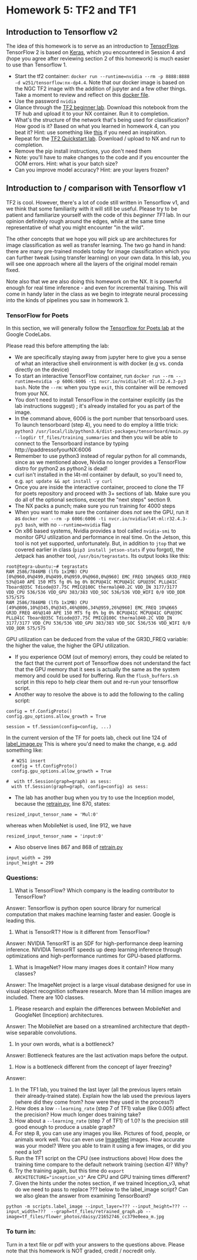 # Homework 5: TF2 and TF1

## Introduction to Tensorflow v2
The idea of this homework is to serve as an introduction to [TensorFlow](https://www.tensorflow.org/).  TensorFlow 2 is based on [Keras](https://keras.io/), which you encountered in Session 4 and (hope you agree after reviewing section 2 of this homework) is much easier to use than Tensorflow 1. 

* Start the tf2 container: `docker run --runtime=nvidia --rm -p 8888:8888 -d w251/tensorflow:nx-dp4.4`. Note that our docker image is based on the NGC TF2 image with the addition of jupyter and a few other things.  Take a moment to review and reflect on this [docker file](https://github.com/MIDS-scaling-up/v2/blob/master/backup/tensorflow/Dockerfile.nx-dp4.4).
* Use the password `nvidia`
* Glance through the [TF2 beginner lab](https://www.tensorflow.org/tutorials/quickstart/beginner). Download this notebook from the TF hub and upload it to your NX container. Run it to completion.
* What's the structure of the network that's being used for classification? How good is it? Based on what you learned in homework 4, can you beat it? Hint: use something like [this](https://github.com/dragen1860/TensorFlow-2.x-Tutorials/tree/master/01-TF2.0-Overview) if you need an inspiration.
* Repeat for the [TF2 Quickstart lab](https://www.tensorflow.org/tutorials/images/transfer_learning_with_hub). Download / upload to NX and run to completion.
* Remove the pip install instructions, yuo don't need them
* Note: you'll have to make changes to the code and if you encounter the OOM errors.  Hint: what is your batch size?
* Can you improve model accuracy? Hint: are your layers frozen?


## Introduction to / comparison with Tensorflow v1
TF2 is cool.  However, there's a lot of code still written in Tensorflow v1, and we think that some familiarity with it will still be useful. 
Please try to be patient and familiarize yourself with the code of this *beginner TF1* lab.  In our opinion definitely rough around the edges,  while at the same time representative of what you might encounter "in the wild".


The other concepts that we hope you will pick up are architectures for image classification as well as transfer learning.  The two go hand in hand: there are many pre-trained models today for image classification which you can further tweak (using transfer learning) on your own data. In this lab, you will see one approach where all the layers of the original model remain fixed.

Note also that we are also doing this homework on the NX. It is powerful enough for real time inference - and even for incremental training.  This will come in handy later in the class as we begin to integrate neural processing into the kinds of pipelines you saw in homework 3.



### TensorFlow for Poets
In this section, we will generally follow the [Tensorflow for Poets lab](https://codelabs.developers.google.com/codelabs/tensorflow-for-poets/#0) at the Google CodeLabs.

Please read this before attempting the lab:

* We are specifically staying away from jupyter here to give you a sense of what an interactive shell environment is with docker (e.g vs. conda directly on the device)
* To start an interactive TensorFlow container, run `docker run --rm --runtime=nvidia -p 6006:6006 -ti nvcr.io/nvidia/l4t-ml:r32.4.3-py3 bash`. Note the `--rm`:  when you type `exit`, this container will be removed from your NX.
* You  don't need to install TensorFlow in the container explicitly (as the lab instructions suggest) ; it's already installed for you as part of the image.
* In the command above, 6006 is the port number that tensorboard uses.  To launch tensorboard (step 4), you need to do employ a little trick: `python3 /usr/local/lib/python3.6/dist-packages/tensorboard/main.py --logdir tf_files/training_summaries` and then you will be able to connect to the Tensorboard instance by typing http://ipaddressofyourNX:6006
* Remember to use python3 instead of regular python for all commands, since as we mentioned above, Nvidia no longer provides a TensorFlow distro for python2 as python2 is dead!
* curl isn't installed in the l4t-ml container by default, so you'll need to, e.g. `apt update && apt install -y curl`
* Once you are inside the interactive container, proceed to clone the TF for poets repository and proceed with 3+ sections of lab. Make sure you do all of the optional sections, except the "next steps" section 9.
* The NX packs a punch; make sure you run training for 4000 steps
* When you want to make sure the container does *not* see the GPU, run it as `docker run --rm -p 6006:6006 -ti nvcr.io/nvidia/l4t-ml:r32.4.3-py3 bash`, with no `--runtime=nvidia` flag
* On x86 based systems, Nvidia provides a tool called `nvidia-smi` to monitor GPU utilization and performance in real time.  On the Jetson, this tool is not yet supported, unfortunately.  But, in addition to `jtop` that we covered earlier in class (`pip3 install jetson-stats` if you forgot), the Jetpack has another tool, `/usr/bin/tegrastats`.  Its output looks like this:
```
root@tegra-ubuntu:~# tegrastats
RAM 2586/7846MB (lfb 1x1MB) CPU [0%@960,0%@499,0%@499,0%@959,0%@960,0%@960] EMC_FREQ 10%@665 GR3D_FREQ 53%@140 APE 150 MTS fg 0% bg 0% BCPU@41C MCPU@41C GPU@39C PLL@41C Tboard@35C Tdiode@37.75C PMIC@100C thermal@40.2C VDD_IN 3177/3177 VDD_CPU 536/536 VDD_GPU 383/383 VDD_SOC 536/536 VDD_WIFI 0/0 VDD_DDR 575/575
RAM 2586/7846MB (lfb 1x1MB) CPU [49%@806,10%@345,0%@345,46%@806,34%@959,26%@960] EMC_FREQ 10%@665 GR3D_FREQ 46%@140 APE 150 MTS fg 0% bg 0% BCPU@41C MCPU@41C GPU@39C PLL@41C Tboard@35C Tdiode@37.75C PMIC@100C thermal@40.2C VDD_IN 3177/3177 VDD_CPU 536/536 VDD_GPU 383/383 VDD_SOC 536/536 VDD_WIFI 0/0 VDD_DDR 575/575

```
GPU utilization can be deduced from the value of the GR3D_FREQ variable: the higher the value, the higher the GPU utilization.
* If you experience OOM (out of memory) errors, they could be related to the fact that the current port of Tensorflow does not understand the fact that the GPU memory that it sees is actually the same as the system memory and could be used for buffering.  Run the `flush_buffers.sh` script in this repo to help clear them out and re-run your tensorflow script.
* Another way to resolve the above is to add the following to the calling script:
```
config = tf.ConfigProto()
config.gpu_options.allow_growth = True

session = tf.Session(config=config, ...)
```
In the current version of the TF for poets lab, check out line 124 of [label_image.py](https://github.com/googlecodelabs/tensorflow-for-poets-2/blob/master/scripts/label_image.py)  This is where you'd need to make the change, e.g. add something like:
```
  # W251 insert
  config = tf.ConfigProto()
  config.gpu_options.allow_growth = True

#  with tf.Session(graph=graph) as sess:
  with tf.Session(graph=graph, config=config) as sess:
```
* The lab has another bug when you try to use the Inception model, because the [retrain.py](https://github.com/googlecodelabs/tensorflow-for-poets-2/blob/master/scripts/retrain.py), line 870, states:
```
resized_input_tensor_name = 'Mul:0'
```
whereas when MobileNet is used, line 912, we have
```
resized_input_tensor_name = 'input:0'
```
* Also observe lines 867 and 868 of [retrain.py](https://github.com/googlecodelabs/tensorflow-for-poets-2/blob/master/scripts/retrain.py)
```
input_width = 299
input_height = 299
```


### Questions:

1. What is TensorFlow? Which company is the leading contributor to TensorFlow?

Answer: Tensorflow is python open source library for numerical computation that makes machine learning faster and easier. Google is leading this.

1. What is TensorRT? How is it different from TensorFlow?

Answer: NVIDIA TensorRT is an SDF for high-performance deep learning inference. NIVIDIA TensorRT speeds up deep learning inference through optimizations and high-performance runtimes for GPU-based platforms.

1. What is ImageNet? How many images does it contain? How many classes?

Answer: The ImageNet project is a large visual database designed for use in visual object recognition software research. More than 14 million images are included. There are 100 classes.

1. Please research and explain the differences between MobileNet and GoogleNet (Inception) architectures.

Answer: The MobileNet are based on a streamlined architecture that depth-wise separable convolutions.

1. In your own words, what is a bottleneck?

Answer: Bottleneck features are the last activation maps before the output.

1. How is a bottleneck different from the concept of layer freezing?

Answer: 

1. In the TF1 lab, you trained the last layer (all the previous layers retain their already-trained state). Explain how the lab used the previous layers (where did they come from? how were they used in the process?)
1. How does a low `--learning_rate` (step 7 of TF1) value (like 0.005) affect the precision? How much longer does training take?
1. How about a `--learning_rate` (step 7 of TF1) of 1.0? Is the precision still good enough to produce a usable graph?
1. For step 8, you can use any images you like. Pictures of food, people, or animals work well. You can even use [ImageNet](http://www.image-net.org/) images. How accurate was your model? Were you able to train it using a few images, or did you need a lot?
1. Run the TF1 script on the CPU (see instructions above) How does the training time compare to the default network training (section 4)?  Why?
1. Try the training again, but this time do `export ARCHITECTURE="inception_v3"` Are CPU and GPU training times different?
1. Given the hints under the notes section, if we trained Inception_v3, what do we need to pass to replace ??? below to the label_image script?  Can we also glean the answer from examining TensorBoard?
```
python -m scripts.label_image --input_layer=??? --input_height=??? --input_width=???  --graph=tf_files/retrained_graph.pb --image=tf_files/flower_photos/daisy/21652746_cc379e0eea_m.jpg
```

### To turn in:
Turn in a text file or pdf with your answers to the questions above.
Please note that this homework is NOT graded, credit / nocredit only.

